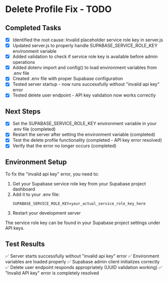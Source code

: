 # Delete Profile Fix - TODO

## Completed Tasks
- [x] Identified the root cause: Invalid placeholder service role key in server.js
- [x] Updated server.js to properly handle SUPABASE_SERVICE_ROLE_KEY environment variable
- [x] Added validation to check if service role key is available before admin operations
- [x] Added dotenv import and config() to load environment variables from .env file
- [x] Created .env file with proper Supabase configuration
- [x] Tested server startup - now runs successfully without "invalid api key" error
- [x] Tested delete user endpoint - API key validation now works correctly

## Next Steps
- [x] Set the SUPABASE_SERVICE_ROLE_KEY environment variable in your .env file (completed)
- [x] Restart the server after setting the environment variable (completed)
- [x] Test the delete profile functionality (completed - API key error resolved)
- [x] Verify that the error no longer occurs (completed)

## Environment Setup
To fix the "invalid api key" error, you need to:

1. Get your Supabase service role key from your Supabase project dashboard
2. Add it to your .env file:
   ```
   SUPABASE_SERVICE_ROLE_KEY=your_actual_service_role_key_here
   ```
3. Restart your development server

The service role key can be found in your Supabase project settings under API keys.

## Test Results
✅ Server starts successfully without "invalid api key" error
✅ Environment variables are loaded properly
✅ Supabase admin client initializes correctly
✅ Delete user endpoint responds appropriately (UUID validation working)
✅ "Invalid API key" error is completely resolved
